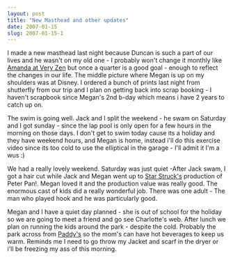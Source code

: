 ```yaml
---
layout: post
title: "New Masthead and other updates"
date: 2007-01-15
slug: 2007-01-15-1
---
```


I made a new masthead last night because Duncan is such a part of our lives and he wasn&apos;t on my old one - I probably won&apos;t change it monthly like  [Amanda at Very Zen](http://www.amanda.veryzen.com/)  but once a quarter is a good goal - enough to reflect the changes in our life.    The middle picture where Megan is up on my shoulders was at Disney.  I ordered a bunch of prints last night from shutterfly from our trip and I plan on getting back into scrap booking - I haven&apos;t scrapbook since Megan&apos;s 2nd b-day which means i have 2 years to catch up on.  

The swim is going well.  Jack and I split the weekend - he swam on Saturday and I got sunday - since the lap pool is only open for a few hours in the morning on those days.  I don&apos;t get to swim today cause its a holiday and they have weekend hours, and Megan is home, instead i&apos;ll do this exercise video since its too cold to use the elliptical in the garage - I&apos;ll admit it I&apos;m a wus :) 

We had a really lovely weekend.  Saturday was just quiet -After Jack swam, I got a hair cut while Jack and Megan went up to  [Star Struck&apos;s](http://www.starstrucktheatre.org/)  production of Peter Pan!.  Megan loved it and the production value was really good.  The enormous cast  of kids did a really wonderful job.  There was one adult  - The man who played hook and he was particularly good.  

Megan and I have a quiet day planned - she is out of school for the holiday so we are going to meet a friend and go see Charlotte&apos;s web.  After lunch we plan on running the kids around the park - despite the cold.  Probably the park across from  [Paddy&apos;s](http://www.paddyscoffee.com/)  so the mom&apos;s can have hot beverages to keep us warm.  Reminds me I need to go throw my Jacket and scarf in the dryer or i&apos;ll be freezing my ass of this morning.
